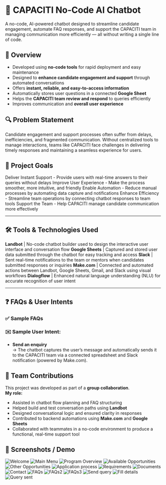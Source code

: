 # 🤖 CAPACITI No-Code AI Chatbot

A no-code, AI-powered chatbot designed to streamline candidate engagement, automate FAQ responses, and support the CAPACITI team in managing communication more efficiently — all without writing a single line of code.

## 📌 Overview

- Developed using **no-code tools** for rapid deployment and easy maintenance  
- Designed to **enhance candidate engagement and support** through automated conversations  
- Offers **instant, reliable, and easy-to-access information**  
- Automatically stores user questions in a connected **Google Sheet**
-  Helps the **CAPACITI team review and respond** to queries efficiently
-  Improves communication and **overall user experience**  

## 🔍 Problem Statement

Candidate engagement and support processes often suffer from delays, inefficiencies, and fragmented communication. Without centralized tools to manage interactions, teams like CAPACITI face challenges in delivering timely responses and maintaining a seamless experience for users.

## 🎯 Project Goals
Deliver Instant Support - Provide users with real-time answers to their queries without delays 
Improve User Experience - Make the process smoother, more intuitive, and friendly
Enable Automation       - Reduce manual processes by automating data capture and notifications
Enhance Efficiency      - Streamline team operations by connecting chatbot responses to team tools
Support the Team        - Help CAPACITI manage candidate communication more effectively

---

## 🛠️ Tools & Technologies Used
**Landbot**       | No-code chatbot builder used to design the interactive user interface and conversation flow
**Google Sheets** | Captured and stored user data submitted through the chatbot for easy tracking and access
**Slack**         | Sent real-time notifications to the team or mentors when candidates submitted responses or inquiries
**Make.com**      | Connected and automated actions between Landbot, Google Sheets, Gmail, and Slack using visual workflows
**Dialogflow**    | Enhanced natural language understanding (NLU) for accurate recognition of user intent

---

## ❓ FAQs & User Intents

### ✅ Sample FAQs

### ✉️ Sample User Intent:
- **Send an enquiry**  
  → The chatbot captures the user’s message and automatically sends it to the CAPACITI team via a connected spreadsheet and Slack notification (powered by Make.com).

## 👥 Team Contributions

This project was developed as part of a **group collaboration**.  
**My role:**
- Assisted in chatbot flow planning and FAQ structuring  
- Helped build and test conversation paths using **Landbot**  
- Designed conversational logic and ensured clarity in responses  
- Contributed to backend automations using **Make.com** and **Google Sheets**  
- Collaborated with teammates in a no-code environment to produce a functional, real-time support tool

## 📸 Screenshots / Demo
![Welcome](https://github.com/user-attachments/assets/d4e8e257-2dbc-4bcd-b74a-2423b8444c8b)
![Main Menu](https://github.com/user-attachments/assets/5f73dc46-97b8-4e10-ad14-40167694bcb6)
![Program Overview](https://github.com/user-attachments/assets/024f0bf6-0617-4d97-8c04-0daa5c2e686f)
![Available Opportunities](https://github.com/user-attachments/assets/358bb902-eec9-49e1-9f41-3f63e3840e69)
![Other Opportunities](https://github.com/user-attachments/assets/e02f37a7-7004-4b67-873e-ad69b1983db4)
![Application process](https://github.com/user-attachments/assets/8e63a3bb-d5d6-474c-9c06-be1278b391b5)
![Requirements](https://github.com/user-attachments/assets/d21233bc-cf98-4941-bc71-fe2808b725ce)
![Documents](https://github.com/user-attachments/assets/7c330cb5-c98c-4eb3-9611-797a379ccffd)
![Contact](https://github.com/user-attachments/assets/3f04fa4e-1f54-4ac0-b5d7-985fdd9741e7)
![FAQs](https://github.com/user-attachments/assets/8f4f751a-31b7-4d22-8c61-e74e6b7f3058)
![FAQs2](https://github.com/user-attachments/assets/5ee8663c-c954-402f-99dc-18c632200259)
![FAQs3](https://github.com/user-attachments/assets/29ce7b18-a77f-4b32-ba5c-b305bca07398)
![Send query](https://github.com/user-attachments/assets/235f6beb-f731-4e53-a44a-e47d27a470b5)
![Fill details](https://github.com/user-attachments/assets/7b905896-b813-4906-adbc-04924a566146)
![Query sent](https://github.com/user-attachments/assets/c4c0be19-d860-409d-ada4-49fcbb6954d6)

